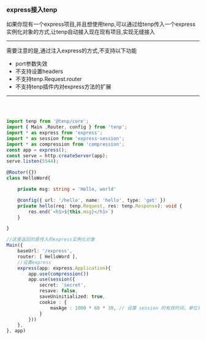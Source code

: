

### express接入tenp

如果你现有一个express项目,并且想使用tenp,可以通过给tenp传入一个express实例化对象的方式,让tenp自动接入现在现有项目,实现无缝接入


---
需要注意的是,通过注入express的方式,不支持以下功能
<ul>
	<li>port参数失效</li>
	<li>不支持设置headers</li>
	<li>不支持tenp.Request.router</li>
	<li>不支持tenp插件内对express方法的扩展</li>
</ul>

---

<br>

```typescript

import tenp from '@tenp/core';
import { Main ,Router, config } from 'tenp';
import * as express from 'express';
import * as session from 'express-session';
import * as compression from 'compression';
const app = express();
const serve = http.createServer(app);
serve.listen(5544);

@Router({}) 
class HelloWord{

	private msg: string = 'Hello, world'

	@config({ url: '/hello', name: 'hello', type: 'get' })
	private hello(req: tenp.Request, res: tenp.Response): void {
		res.end(`<h1>${this.msg}</h1>`)
	}

}

//这里返回的是传入的express实例化对象
Main({
	baseUrl: '/express',
	router: [ HelloWord ],
	//设置express
	express(app: express.Application){
		app.use(compression())
		app.use(session({
			secret: 'secret',
			resave: false,
			saveUninitialized: true,
			cookie : {
				maxAge : 1000 * 60 * 30, // 设置 session 的有效时间，单位毫秒
			}
		}))
	},
}, app)

```